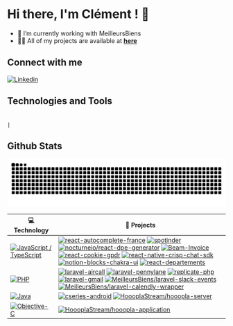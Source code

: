 # Hi there, I'm Clément ! 👋

- 🔭 I’m currently working with MeilleursBiens
- 👨‍💻 All of my projects are available at **[here][github]**

## Connect with me

[![Linkedin](https://img.shields.io/badge/linkedin-%230077B5.svg?&style=for-the-badge&logo=linkedin&logoColor=white)][linkedin]

## Technologies and Tools

                                                                                                                                                                                                                                                                                                                                   |

## Github Stats

<picture>
  <source media="(prefers-color-scheme: dark)" srcset="https://raw.githubusercontent.com/c-delouvencourt/c-delouvencourt/output/github-contribution-grid-snake-dark.svg">
  <source media="(prefers-color-scheme: light)" srcset="https://raw.githubusercontent.com/c-delouvencourt/c-delouvencourt/output/github-contribution-grid-snake.svg">
  <img alt="github contribution grid snake animation" src="https://raw.githubusercontent.com/c-delouvencourt/c-delouvencourt/output/github-contribution-grid-snake.svg">
</picture>

[website]: https://cldt.fr
[linkedin]: https://linkedin.com/in/c-delouvencourt
[github]: https://github.com/c-delouvencourt
<!-- START OF PROFILE STACK, DO NOT REMOVE -->
| 💻 **Technology** | 🚀 **Projects** |
| - | - |
| [![JavaScript / TypeScript](https://img.shields.io/static/v1?label=&message=JavaScript%20/%20TypeScript&color=F7DF1E&logo=javascript&logoColor=FFFFFF)](https://developer.mozilla.org/en-US/docs/Web/JavaScript) | [![react-autocomplete-france](https://img.shields.io/static/v1?label=&message=react-autocomplete-france&color=000605&logo=github&logoColor=FFFFFF&labelColor=000605)](https://github.com/c-delouvencourt/react-autocomplete-france) [![spotinder](https://img.shields.io/static/v1?label=&message=spotinder&color=000605&logo=github&logoColor=FFFFFF&labelColor=000605)](https://github.com/c-delouvencourt/spotinder) [![nocturneio/react-dpe-generator](https://img.shields.io/static/v1?label=&message=react-dpe-generator&color=000605&logo=github&logoColor=FFFFFF&labelColor=000605)](https://github.com/nocturneio/react-dpe-generator) [![Beam-Invoice](https://img.shields.io/static/v1?label=&message=Beam-Invoice&color=000605&logo=github&logoColor=FFFFFF&labelColor=000605)](https://github.com/c-delouvencourt/Beam-Invoice) [![react-cookie-gpdr](https://img.shields.io/static/v1?label=&message=react-cookie-gpdr&color=000605&logo=github&logoColor=FFFFFF&labelColor=000605)](https://github.com/c-delouvencourt/react-cookie-gpdr) [![react-native-crisp-chat-sdk](https://img.shields.io/static/v1?label=&message=react-native-crisp-chat-sdk&color=000605&logo=github&logoColor=FFFFFF&labelColor=000605)](https://github.com/c-delouvencourt/react-native-crisp-chat-sdk) [![notion-blocks-chakra-ui](https://img.shields.io/static/v1?label=&message=notion-blocks-chakra-ui&color=000605&logo=github&logoColor=FFFFFF&labelColor=000605)](https://github.com/c-delouvencourt/notion-blocks-chakra-ui) [![react-departements](https://img.shields.io/static/v1?label=&message=react-departements&color=000605&logo=github&logoColor=FFFFFF&labelColor=000605)](https://github.com/c-delouvencourt/react-departements) |
| [![PHP](https://img.shields.io/static/v1?label=&message=PHP&color=8892BF&logo=php&logoColor=FFFFFF)](https://www.php.net/) | [![laravel-aircall](https://img.shields.io/static/v1?label=&message=laravel-aircall&color=000605&logo=github&logoColor=FFFFFF&labelColor=000605)](https://github.com/c-delouvencourt/laravel-aircall) [![laravel-pennylane](https://img.shields.io/static/v1?label=&message=laravel-pennylane&color=000605&logo=github&logoColor=FFFFFF&labelColor=000605)](https://github.com/c-delouvencourt/laravel-pennylane) [![replicate-php](https://img.shields.io/static/v1?label=&message=replicate-php&color=000605&logo=github&logoColor=FFFFFF&labelColor=000605)](https://github.com/c-delouvencourt/replicate-php) [![laravel-gmail](https://img.shields.io/static/v1?label=&message=laravel-gmail&color=000605&logo=github&logoColor=FFFFFF&labelColor=000605)](https://github.com/c-delouvencourt/laravel-gmail) [![MeilleursBiens/laravel-slack-events](https://img.shields.io/static/v1?label=&message=laravel-slack-events&color=000605&logo=github&logoColor=FFFFFF&labelColor=000605)](https://github.com/MeilleursBiens/laravel-slack-events) [![MeilleursBiens/laravel-calendly-wrapper](https://img.shields.io/static/v1?label=&message=laravel-calendly-wrapper&color=000605&logo=github&logoColor=FFFFFF&labelColor=000605)](https://github.com/MeilleursBiens/laravel-calendly-wrapper) |
| [![Java](https://img.shields.io/static/v1?label=&message=Java&color=007396&logo=java&logoColor=FFFFFF)](https://www.java.com/) | [![cseries-android](https://img.shields.io/static/v1?label=&message=cseries-android&color=000605&logo=github&logoColor=FFFFFF&labelColor=000605)](https://github.com/c-delouvencourt/cseries-android) [![HoooplaStream/hooopla-server](https://img.shields.io/static/v1?label=&message=hooopla-server&color=000605&logo=github&logoColor=FFFFFF&labelColor=000605)](https://github.com/HoooplaStream/hooopla-server) |
| [![Objective-C](https://img.shields.io/static/v1?label=&message=Objective-C&color=438eff&logo=objectivec&logoColor=FFFFFF)](https://developer.apple.com/library/archive/documentation/Cocoa/Conceptual/ProgrammingWithObjectiveC/Introduction/Introduction.html) | [![HoooplaStream/hooopla-application](https://img.shields.io/static/v1?label=&message=hooopla-application&color=000605&logo=github&logoColor=FFFFFF&labelColor=000605)](https://github.com/HoooplaStream/hooopla-application) |
<!-- END OF PROFILE STACK, DO NOT REMOVE -->